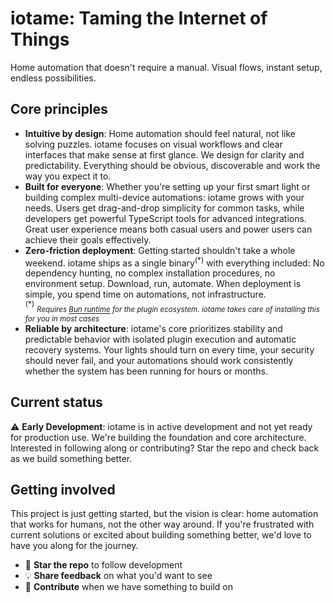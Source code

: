 # iotame: Taming the Internet of Things

Home automation that doesn't require a manual. Visual flows, instant setup, endless possibilities.

## Core principles
- **Intuitive by design**: Home automation should feel natural, not like solving puzzles. iotame focuses on visual workflows and clear interfaces that make sense at first glance. We design for clarity and predictability. Everything should be obvious, discoverable and work the way you expect it to.
- **Built for everyone**: Whether you're setting up your first smart light or building complex multi-device automations: iotame grows with your needs. Users get drag-and-drop simplicity for common tasks, while developers get powerful TypeScript tools for advanced integrations. Great user experience means both casual users and power users can achieve their goals effectively.
- **Zero-friction deployment**: Getting started shouldn't take a whole weekend. iotame ships as a single binary<sup>(&ast;)</sup> with everything included: No dependency hunting, no complex installation procedures, no environment setup. Download, run, automate. When deployment is simple, you spend time on automations, not infrastructure.  
  <sup>(&ast;)</sup> <sub>_Requires [Bun runtime](https://bun.sh) for the plugin ecosystem. iotame takes care of installing this for you in most cases_</sub>
- **Reliable by architecture**: iotame's core prioritizes stability and predictable behavior with isolated plugin execution and automatic recovery systems. Your lights should turn on every time, your security should never fail, and your automations should work consistently whether the system has been running for hours or months.

## Current status

⚠️ **Early Development**: iotame is in active development and not yet ready for production use. We're building the foundation and core architecture. Interested in following along or contributing? Star the repo and check back as we build something better.

## Getting involved

This project is just getting started, but the vision is clear: home automation that works for humans, not the other way around. If you're frustrated with current solutions or excited about building something better, we'd love to have you along for the journey.

- 🌟 **Star the repo** to follow development
- 💡 **Share feedback** on what you'd want to see
- 🔧 **Contribute** when we have something to build on
